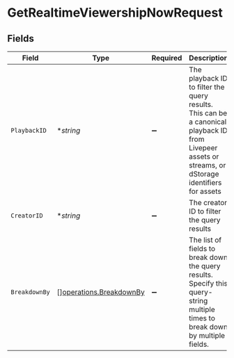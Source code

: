 # GetRealtimeViewershipNowRequest


## Fields

| Field                                                                                                                                                 | Type                                                                                                                                                  | Required                                                                                                                                              | Description                                                                                                                                           |
| ----------------------------------------------------------------------------------------------------------------------------------------------------- | ----------------------------------------------------------------------------------------------------------------------------------------------------- | ----------------------------------------------------------------------------------------------------------------------------------------------------- | ----------------------------------------------------------------------------------------------------------------------------------------------------- |
| `PlaybackID`                                                                                                                                          | **string*                                                                                                                                             | :heavy_minus_sign:                                                                                                                                    | The playback ID to filter the query results. This can be a canonical<br/>playback ID from Livepeer assets or streams, or dStorage identifiers<br/>for assets<br/> |
| `CreatorID`                                                                                                                                           | **string*                                                                                                                                             | :heavy_minus_sign:                                                                                                                                    | The creator ID to filter the query results                                                                                                            |
| `BreakdownBy`                                                                                                                                         | [][operations.BreakdownBy](../../models/operations/breakdownby.md)                                                                                    | :heavy_minus_sign:                                                                                                                                    | The list of fields to break down the query results. Specify this<br/>query-string multiple times to break down by multiple fields.<br/>               |